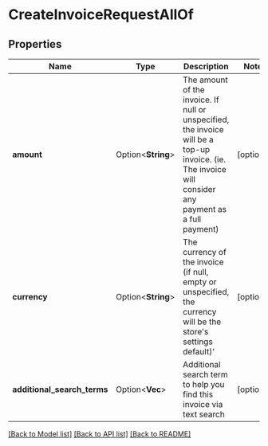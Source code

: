 # CreateInvoiceRequestAllOf

## Properties

Name | Type | Description | Notes
------------ | ------------- | ------------- | -------------
**amount** | Option<**String**> | The amount of the invoice. If null or unspecified, the invoice will be a top-up invoice. (ie. The invoice will consider any payment as a full payment) | [optional]
**currency** | Option<**String**> | The currency of the invoice (if null, empty or unspecified, the currency will be the store's settings default)' | [optional]
**additional_search_terms** | Option<**Vec<String>**> | Additional search term to help you find this invoice via text search | [optional]

[[Back to Model list]](../README.md#documentation-for-models) [[Back to API list]](../README.md#documentation-for-api-endpoints) [[Back to README]](../README.md)


